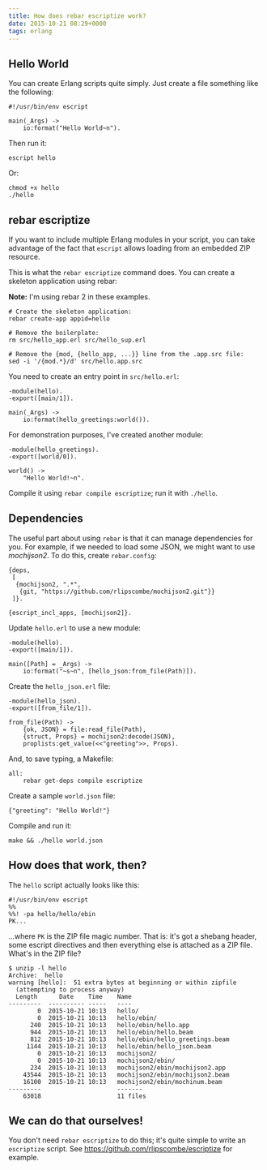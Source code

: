 ```yaml
---
title: How does rebar escriptize work?
date: 2015-10-21 08:29+0000
tags: erlang
---
```


## Hello World

You can create Erlang scripts quite simply. Just create a file something like the following:

    #!/usr/bin/env escript

    main(_Args) ->
        io:format("Hello World~n").

Then run it:

    escript hello

Or:

    chmod +x hello
    ./hello

## rebar escriptize

If you want to include multiple Erlang modules in your script, you can take
advantage of the fact that `escript` allows loading from an embedded ZIP
resource.

This is what the `rebar escriptize` command does. You can create a skeleton application using rebar:

**Note:** I'm using rebar 2 in these examples.

    # Create the skeleton application:
    rebar create-app appid=hello

    # Remove the boilerplate:
    rm src/hello_app.erl src/hello_sup.erl

    # Remove the {mod, {hello_app, ...}} line from the .app.src file:
    sed -i '/{mod.*}/d' src/hello.app.src

You need to create an entry point in `src/hello.erl`:

    -module(hello).
    -export([main/1]).

    main(_Args) ->
        io:format(hello_greetings:world()).

For demonstration purposes, I've created another module:

    -module(hello_greetings).
    -export([world/0]).

    world() ->
        "Hello World!~n".

Compile it using `rebar compile escriptize`; run it with `./hello`.

## Dependencies

The useful part about using `rebar` is that it can manage dependencies for you.
For example, if we needed to load some JSON, we might want to use *mochijson2*.
To do this, create `rebar.config`:

    {deps,
     [
      {mochijson2, ".*",
       {git, "https://github.com/rlipscombe/mochijson2.git"}}
     ]}.

    {escript_incl_apps, [mochijson2]}.

Update `hello.erl` to use a new module:

    -module(hello).
    -export([main/1]).

    main([Path] = _Args) ->
        io:format("~s~n", [hello_json:from_file(Path)]).

Create the `hello_json.erl` file:

    -module(hello_json).
    -export([from_file/1]).

    from_file(Path) ->
        {ok, JSON} = file:read_file(Path),
        {struct, Props} = mochijson2:decode(JSON),
        proplists:get_value(<<"greeting">>, Props).

And, to save typing, a Makefile:

    all:
        rebar get-deps compile escriptize

Create a sample `world.json` file:

    {"greeting": "Hello World!"}

Compile and run it:

    make && ./hello world.json

## How does that work, then?

The `hello` script actually looks like this:

    #!/usr/bin/env escript
    %%
    %%! -pa hello/hello/ebin
    PK...

...where `PK` is the ZIP file magic number. That is: it's got a shebang header,
some escript directives and then everything else is attached as a ZIP file.
What's in the ZIP file?

    $ unzip -l hello
    Archive:  hello
    warning [hello]:  51 extra bytes at beginning or within zipfile
      (attempting to process anyway)
      Length      Date    Time    Name
    ---------  ---------- -----   ----
            0  2015-10-21 10:13   hello/
            0  2015-10-21 10:13   hello/ebin/
          240  2015-10-21 10:13   hello/ebin/hello.app
          944  2015-10-21 10:13   hello/ebin/hello.beam
          812  2015-10-21 10:13   hello/ebin/hello_greetings.beam
         1144  2015-10-21 10:13   hello/ebin/hello_json.beam
            0  2015-10-21 10:13   mochijson2/
            0  2015-10-21 10:13   mochijson2/ebin/
          234  2015-10-21 10:13   mochijson2/ebin/mochijson2.app
        43544  2015-10-21 10:13   mochijson2/ebin/mochijson2.beam
        16100  2015-10-21 10:13   mochijson2/ebin/mochinum.beam
    ---------                     -------
        63018                     11 files

## We can do that ourselves!

You don't need `rebar escriptize` to do this; it's quite simple to write an
`escriptize` script. See https://github.com/rlipscombe/escriptize for example.
